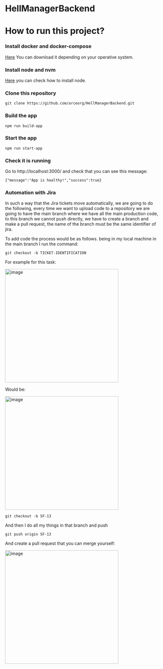 # HellManagerBackend
# How to run this project?

### Install docker and docker-compose ###
[Here](https://docs.docker.com/compose/install/) You can download it depending on your operative system.
### Install node and nvm ###

[Here](https://docs.npmjs.com/downloading-and-installing-node-js-and-npm) you can check how to install node.

### Clone this repository ###

    git clone https://github.com/arceorg/HellManagerBackend.git

### Build the app ###

    npm run build-app

### Start the app ###

    npm run start-app

### Check it is running ###

Go to http://localhost:3000/ and check that you can see this message:

    {"message":"App is healthy!","success":true}

### Automation with Jira ###
In such a way that the Jira tickets move automatically, we are going to do the following, every time we want to upload code to a repository we are going to have the main branch where we have all the main production code, to this branch we cannot push directly, we have to create a branch and make a pull request, the name of the branch must be the same identifier of jira.

To add code the process would be as follows. being in my local machine in the main branch I run the command:

    git checkout -b TICKET-IDENTIFICATION

For example for this task:

   <img width="370" alt="image" src="https://github.com/arceorg/HellManagerBackend/assets/49419461/f0d7d8a9-c7f9-4017-962f-5b5c0208831d">

Would be:

  <img width="370" alt="image" src="https://github.com/arceorg/HellManagerBackend/assets/49419461/d3c77dc7-71f9-4a4b-8a63-765a2dfa6870">


    git checkout -b SF-13

And then I do all my things in that branch and push

    git push origin SF-13

And create a pull request that you can merge yourself:

   <img width="370" alt="image" src="https://github.com/arceorg/HellManagerBackend/assets/49419461/46db0492-54fb-470c-b18a-b7f9984a7e33">

